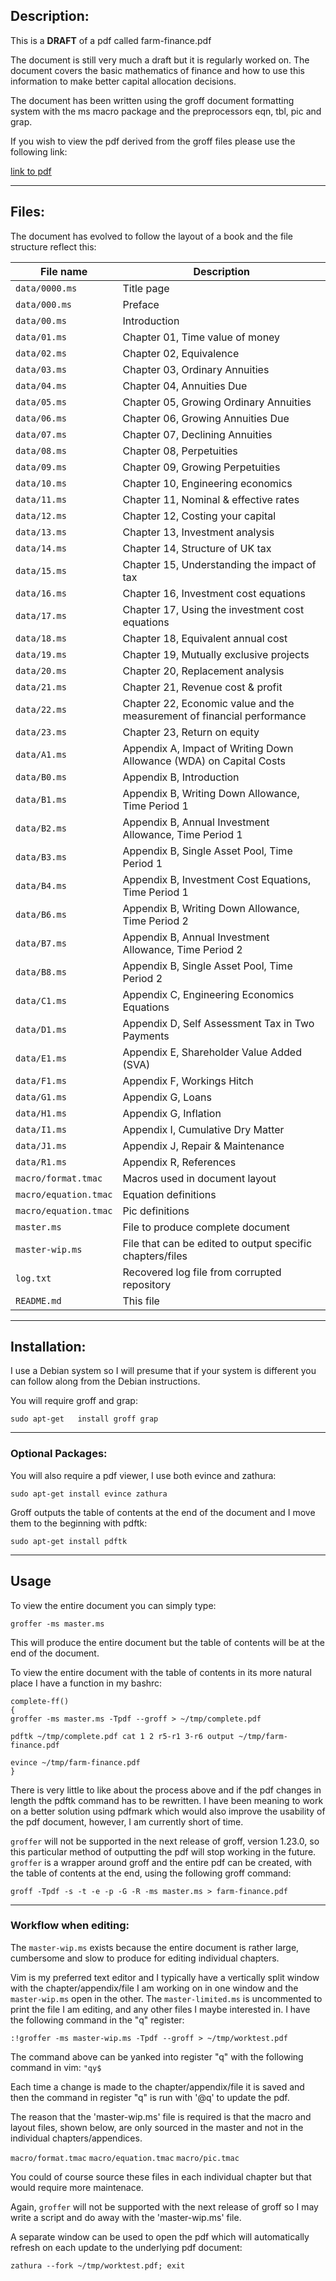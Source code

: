 ## Description:
This is a **DRAFT** of a pdf called farm-finance.pdf

The document is still very much a draft but it is regularly worked on. The
document covers the basic mathematics of finance and how to use this
information to make better capital allocation decisions.

The document has been written using the groff document formatting system with
the ms macro package and the preprocessors eqn, tbl, pic and grap.

If you wish to view the pdf derived from the groff files please use the
following link:

[link to pdf](https://1drv.ms/u/s!AoOgbX-hORgAbURCh_B81JfDlzo?e=bIn5IV)

---

## Files:
The document has evolved to follow the layout of a book and the file structure
reflect this:

File name | Description
--------- | -----------
`data/0000.ms` | Title page
`data/000.ms` | Preface
`data/00.ms` | Introduction
`data/01.ms` | Chapter 01, Time value of money
`data/02.ms` | Chapter 02, Equivalence
`data/03.ms` | Chapter 03, Ordinary Annuities
`data/04.ms` | Chapter 04, Annuities Due
`data/05.ms` | Chapter 05, Growing Ordinary Annuities
`data/06.ms` | Chapter 06, Growing Annuities Due
`data/07.ms` | Chapter 07, Declining Annuities
`data/08.ms` | Chapter 08, Perpetuities
`data/09.ms` | Chapter 09, Growing Perpetuities
`data/10.ms` | Chapter 10, Engineering economics
`data/11.ms` | Chapter 11, Nominal & effective rates
`data/12.ms` | Chapter 12, Costing your capital
`data/13.ms` | Chapter 13, Investment analysis
`data/14.ms` | Chapter 14, Structure of UK tax
`data/15.ms` | Chapter 15, Understanding the impact of tax
`data/16.ms` | Chapter 16, Investment cost equations
`data/17.ms` | Chapter 17, Using the investment cost equations
`data/18.ms` | Chapter 18, Equivalent annual cost
`data/19.ms` | Chapter 19, Mutually exclusive projects
`data/20.ms` | Chapter 20, Replacement analysis
`data/21.ms` | Chapter 21, Revenue cost & profit
`data/22.ms` | Chapter 22, Economic value and the measurement of financial performance
`data/23.ms` | Chapter 23, Return on equity
`data/A1.ms` | Appendix A, Impact of Writing Down Allowance (WDA) on Capital Costs
`data/B0.ms` | Appendix B, Introduction
`data/B1.ms` | Appendix B, Writing Down Allowance, Time Period 1
`data/B2.ms` | Appendix B, Annual Investment Allowance, Time Period 1
`data/B3.ms` | Appendix B, Single Asset Pool, Time Period 1
`data/B4.ms` | Appendix B, Investment Cost Equations, Time Period 1
`data/B6.ms` | Appendix B, Writing Down Allowance, Time Period 2
`data/B7.ms` | Appendix B, Annual Investment Allowance, Time Period 2
`data/B8.ms` | Appendix B, Single Asset Pool, Time Period 2
`data/C1.ms` | Appendix C, Engineering Economics Equations
`data/D1.ms` | Appendix D, Self Assessment Tax in Two Payments
`data/E1.ms` | Appendix E, Shareholder Value Added (SVA)
`data/F1.ms` | Appendix F, Workings Hitch
`data/G1.ms` | Appendix G, Loans
`data/H1.ms` | Appendix G, Inflation
`data/I1.ms` | Appendix I, Cumulative Dry Matter
`data/J1.ms` | Appendix J, Repair & Maintenance
`data/R1.ms` | Appendix R, References
`macro/format.tmac` | Macros used in document layout
`macro/equation.tmac` | Equation definitions
`macro/equation.tmac` | Pic definitions
`master.ms` | File to produce complete document
`master-wip.ms` | File that can be edited to output specific chapters/files
`log.txt` | Recovered log file from corrupted repository
`README.md` | This file

---

## Installation:
I use a Debian system so I will presume that if your system is different you
can follow along from the Debian instructions.

You will require groff and grap:

`sudo apt-get	install groff grap`

---

### Optional Packages:
You will also require a pdf viewer, I use both evince and zathura:

`sudo apt-get install evince zathura`

Groff outputs the table of contents at the end of the document and I move them
to the beginning with pdftk:

`sudo apt-get install pdftk`

---

## Usage
To view the entire document you can simply type:

`groffer -ms master.ms`

This will produce the entire document but the table of contents will be at the
end of the document.

To view the entire document with the table of contents in its more natural
place I have a function in my bashrc:

```
complete-ff()
{
groffer -ms master.ms -Tpdf --groff > ~/tmp/complete.pdf

pdftk ~/tmp/complete.pdf cat 1 2 r5-r1 3-r6 output ~/tmp/farm-finance.pdf

evince ~/tmp/farm-finance.pdf
}
```

There is very little to like about the process above and if the pdf changes in
length the pdftk command has to be rewritten. I have been meaning to work on a
better solution using pdfmark which would also improve the usability of the pdf
document, however, I am currently short of time.

`groffer` will not be supported in the next release of groff, version 1.23.0,
so this particular method of outputting the pdf will stop working in the
future. `groffer` is a wrapper around groff and the entire pdf can be created,
with the table of contents at the end, using the following groff command:

`groff -Tpdf -s -t -e -p -G -R -ms master.ms > farm-finance.pdf`

---

### Workflow when editing:
The `master-wip.ms` exists because the entire document is rather large,
cumbersome and slow to produce for editing individual chapters.

Vim is my preferred text editor and I typically have a vertically split window
with the chapter/appendix/file I am working on in one window and the
`master-wip.ms` open in the other. The `master-limited.ms` is uncommented
to print the file I am editing, and any other files I maybe interested in. I
have the following command in the "q" register:

`:!groffer -ms master-wip.ms -Tpdf --groff > ~/tmp/worktest.pdf`

The command above can be yanked into register "q" with the following command in
vim: `"qy$`

Each time a change is made to the chapter/appendix/file it is saved and then
the command in register "q" is run with '@q' to update the pdf.

The reason that the 'master-wip.ms' file is required is that the macro and
layout files, shown below, are only sourced in the master and not in the
individual chapters/appendices.

`macro/format.tmac`
`macro/equation.tmac`
`macro/pic.tmac`

You could of course source these files in each individual chapter but that
would require more maintenace.

Again, `groffer` will not be supported with the next release of groff so I may
write a script and do away with the 'master-wip.ms' file. 

A separate window can be used to open the pdf which will automatically refresh
on each update to the underlying pdf document:

`zathura --fork ~/tmp/worktest.pdf; exit`
